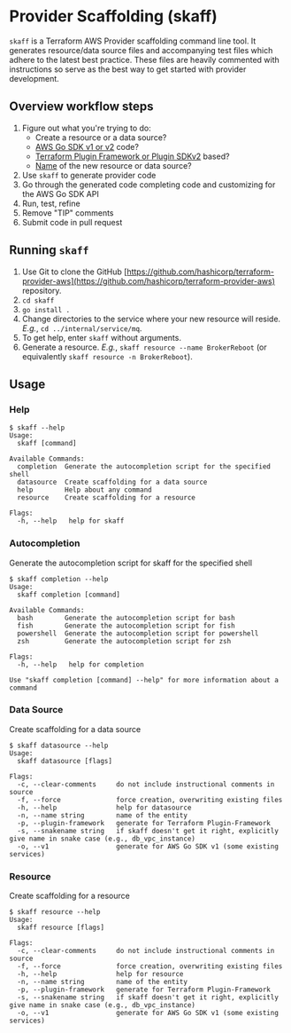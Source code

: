 # Provider Scaffolding (skaff)

`skaff` is a Terraform AWS Provider scaffolding command line tool. It generates resource/data source files and accompanying test files which adhere to the latest best practice. These files are heavily commented with instructions so serve as the best way to get started with provider development.

## Overview workflow steps

1. Figure out what you're trying to do:
    * Create a resource or a data source?
    * [AWS Go SDK v1 or v2](aws-go-sdk-versions.md) code?
    * [Terraform Plugin Framework or Plugin SDKv2](terraform-plugin-versions.md) based?
    * [Name](naming.md) of the new resource or data source?
2. Use `skaff` to generate provider code
3. Go through the generated code completing code and customizing for the AWS Go SDK API
4. Run, test, refine
5. Remove "TIP" comments
6. Submit code in pull request

## Running `skaff`

1. Use Git to clone the GitHub [https://github.com/hashicorp/terraform-provider-aws](https://github.com/hashicorp/terraform-provider-aws) repository.
2. `cd skaff`
3. `go install .`
4. Change directories to the service where your new resource will reside. _E.g._, `cd ../internal/service/mq`.
5. To get help, enter `skaff` without arguments.
6. Generate a resource. _E.g._, `skaff resource --name BrokerReboot` (or equivalently `skaff resource -n BrokerReboot`).

## Usage

### Help

```console
$ skaff --help
Usage:
  skaff [command]

Available Commands:
  completion  Generate the autocompletion script for the specified shell
  datasource  Create scaffolding for a data source
  help        Help about any command
  resource    Create scaffolding for a resource

Flags:
  -h, --help   help for skaff
```

### Autocompletion

Generate the autocompletion script for skaff for the specified shell

```console
$ skaff completion --help
Usage:
  skaff completion [command]

Available Commands:
  bash        Generate the autocompletion script for bash
  fish        Generate the autocompletion script for fish
  powershell  Generate the autocompletion script for powershell
  zsh         Generate the autocompletion script for zsh

Flags:
  -h, --help   help for completion

Use "skaff completion [command] --help" for more information about a command
```

### Data Source

Create scaffolding for a data source

```console
$ skaff datasource --help
Usage:
  skaff datasource [flags]

Flags:
  -c, --clear-comments     do not include instructional comments in source
  -f, --force              force creation, overwriting existing files
  -h, --help               help for datasource
  -n, --name string        name of the entity
  -p, --plugin-framework   generate for Terraform Plugin-Framework
  -s, --snakename string   if skaff doesn't get it right, explicitly give name in snake case (e.g., db_vpc_instance)
  -o, --v1                 generate for AWS Go SDK v1 (some existing services)
```

### Resource

Create scaffolding for a resource

```console
$ skaff resource --help
Usage:
  skaff resource [flags]

Flags:
  -c, --clear-comments     do not include instructional comments in source
  -f, --force              force creation, overwriting existing files
  -h, --help               help for resource
  -n, --name string        name of the entity
  -p, --plugin-framework   generate for Terraform Plugin-Framework
  -s, --snakename string   if skaff doesn't get it right, explicitly give name in snake case (e.g., db_vpc_instance)
  -o, --v1                 generate for AWS Go SDK v1 (some existing services)
```
